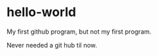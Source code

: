 # hello-world
My first github program, but not my first program. 

Never needed a git hub til now. 
